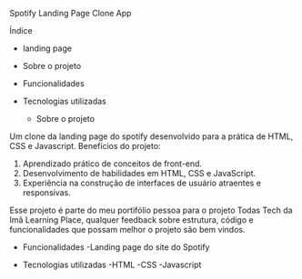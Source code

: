 Spotify Landing Page Clone App

Índice

 * landing page
 * Sobre o projeto
 * Funcionalidades
 * Tecnologias utilizadas
  
    * Sobre o projeto
  
Um clone da landing page do spotify desenvolvido para a prática de HTML, CSS e Javascript.
Benefícios do projeto:
1. Aprendizado prático de conceitos de front-end.
2. Desenvolvimento de habilidades em HTML, CSS e JavaScript.
3. Experiência na construção de interfaces de usuário atraentes e responsivas.
   
Esse projeto é parte do meu portifólio pessoa para o projeto Todas Tech da Imã Learning Place, qualquer feedback sobre estrutura, código e funcionalidades que possam melhor o projeto são bem vindos.

   * Funcionalidades
-Landing page do site do Spotify

   * Tecnologias utilizadas
 -HTML
 -CSS
 -Javascript

                                                            


